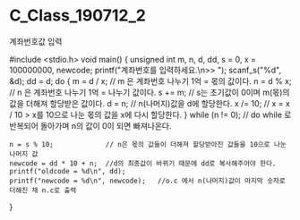 # C_Class_190712_2
계좌번호값 입력


#include <stdio.h>
void main()
{
	unsigned int m, n, d, dd, s = 0, x = 100000000, newcode;
	printf("계좌번호를 입력하세요.\n>> ");
	scanf_s("%d", &d);
	dd = d;
	do
	{
		m = d / x;			// m 은 계좌번호 나누기 1억 = 몫의 값이다.
		n = d % x;			// n 은 계좌번호 나누기 1억 = 나누기 값이다.
		s += m;				// s는 초기값이 0이며 m(몫)의 값을 더해져 할당받은 값이다.
		d = n;				// n(나머지)값을 d에 할당한다.
		x /= 10;			// x = x / 10 > x를 10으로 나눈 몫의 값을 x에 다시 할당한다.
	} while (n != 0);		// do while 로 반복되어 돌아가며 n의 값이 0이 되면 빠져나온다.

	n = s % 10;				// n은 몫의 값들이 더해져 할당받아진 값들을 10으로 나눈 나머지 값
	newcode = dd * 10 + n;	//d의 최종값이 바뀌기 때문에 dd로 복사해주어야 한다.
	printf("oldcode = %d\n", dd);
	printf("newcode = %d\n", newcode);   //o.c 에서 n(나머지)값이 마지막 숫자로 더해진 채 n.c로 출력
}

